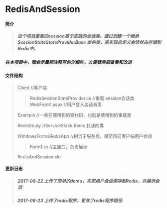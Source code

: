 # RedisAndSession
#### 简介
>##### 这个项目重载的session基于底层的会话类，通过创建一个继承 SessionStateStoreProviderBase 类的类，来实现自定义会话状态存储到Redis中。
##### 在本项目中，我会尽量把注释写的详细些，方便我后期查看和改进

#### 文件结构
>Client //客户端   
>>RedisSessionStateProvider.cs //重载 session会话类
>>WebForm1.aspx //用户登入会话首页
>  
>Example  //一些在使用到的源代码，也就是使用到的重载类 
>   
>RedisStudy  //ServiceStack.Redis 封装的类  
>  
>WindowsFormsRedisApp //相当于服务器，展示目前客户端用户会话     
>>Form1.cs    //主窗口，负责展示     
> 
>RedisAndSession.sln            
#### 更新日志
>##### 2017-08-22 上传了简单的demo，实现用户会话保存到Redis，并展示会话
>##### 2017-08-23 上传了redis程序，更改了redis程序路径
